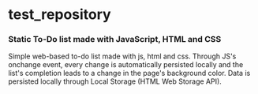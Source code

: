 # test_repository
### Static To-Do list made with JavaScript, HTML and CSS

Simple web-based to-do list made with js, html and css.
Through JS's onchange event, every change is automatically persisted locally and the list's completion leads to a change in the page's background color.
Data is persisted locally through Local Storage (HTML Web Storage API).
